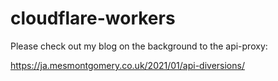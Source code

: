 # cloudflare-workers

Please check out my blog on the background to the api-proxy:

https://ja.mesmontgomery.co.uk/2021/01/api-diversions/
